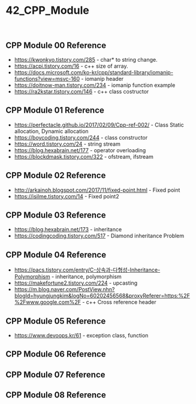 # 42_CPP_Module<br><br>

## CPP Module 00 Reference<br>
- <https://kwonkyo.tistory.com/285> - char* to string change.<br>
- <https://acpi.tistory.com/16> - c++ size of array.<br>
- <https://docs.microsoft.com/ko-kr/cpp/standard-library/iomanip-functions?view=msvc-160> - iomanip header<br>
- <https://doitnow-man.tistory.com/234> - iomanip function example<br>
- <https://ra2kstar.tistory.com/146> - c++ class costructor<br>
## CPP Module 01 Reference<br>
- <https://perfectacle.github.io/2017/02/09/Cpp-ref-002/> - Class Static allocation, Dynamic allocation<br>
- <https://boycoding.tistory.com/244> - class constructor<br>
- <https://word.tistory.com/24> - string stream<br>
- <https://blog.hexabrain.net/177> - operator overloading<br>
- <https://blockdmask.tistory.com/322> - ofstream, ifstream<br>
## CPP Module 02 Reference<br>
- <http://arkainoh.blogspot.com/2017/11/fixed-point.html> - Fixed point<br>
- <https://isilme.tistory.com/14> - Fixed point2<br>
## CPP Module 03 Reference<br>
- <https://blog.hexabrain.net/173> - inheritance<br>
- <https://codingcoding.tistory.com/517> - Diamond inheritance Problem<br>
## CPP Module 04 Reference<br>
- <https://pacs.tistory.com/entry/C-상속과-다형성-Inheritance-Polymorphism> - inheritance, polymorphism<br>
- <https://makefortune2.tistory.com/224> - upcasting<br>
- <https://m.blog.naver.com/PostView.nhn?blogId=hyungjungkim&logNo=60202456568&proxyReferer=https:%2F%2Fwww.google.com%2F> - c++ Cross reference header<br>
## CPP Module 05 Reference<br>
- <https://www.devoops.kr/61> - exception class, function <br>
## CPP Module 06 Reference<br>
## CPP Module 07 Reference<br>
## CPP Module 08 Reference<br>
